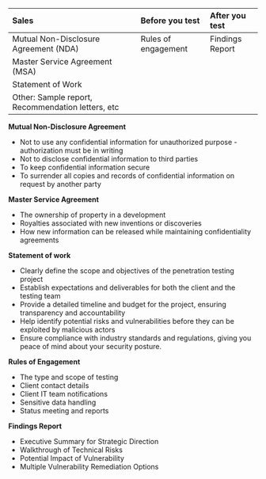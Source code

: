 | Sales                                             | Before you test     | After you test  |
| :------------------------------------------------ | :------------------ | :-------------- |
| Mutual Non-Disclosure Agreement (NDA)             | Rules of engagement | Findings Report |
| Master Service Agreement (MSA)                    |                     |                 |
| Statement of Work                                 |                     |                 |
| Other: Sample report, Recommendation letters, etc |                     |                 |



**Mutual Non-Disclosure Agreement**
- Not to use any confidential information for unauthorized purpose - authorization must be in writing
- Not to disclose confidential information to third parties
- To keep confidential information secure
- To surrender all copies and records of confidential information on request by another party

**Master Service Agreement**

- The ownership of property in a development
- Royalties associated with new inventions or discoveries
- How new information can be released while maintaining confidentiality agreements

**Statement of work**

- Clearly define the scope and objectives of the penetration testing project
- Establish expectations and deliverables for both the client and the testing team
- Provide a detailed timeline and budget for the project, ensuring transparency and accountability
- Help identify potential risks and vulnerabilities before they can be exploited by malicious actors
- Ensure compliance with industry standards and regulations, giving you peace of mind about your security posture.


**Rules of Engagement**

- The type and scope of testing
- Client contact details
- Client IT team notifications
- Sensitive data handling
- Status meeting and reports

**Findings Report**

- Executive Summary for Strategic Direction
- Walkthrough of Technical Risks
- Potential Impact of Vulnerability
- Multiple Vulnerability Remediation Options

